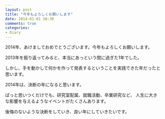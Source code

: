 ```yaml
---
layout: post
title: "今年もよろしくお願いします"
date: 2014-01-01 10:30
comments: true
categories: 
- Diary
---
```


2014年、あけましておめでとうございます。今年もよろしくお願いします。

2013年を振り返ってみると、本当にあっという間に過ぎた1年でした。

しかし、手を動かして何かを作って発表するということを実践できた年だったと思います。

2014年は、決断の年になると思います。

ぱっと思いつくだけでも、研究室配属、就職活動、卒業研究など、
人生に大きな影響を与えるようなイベントがたくさんあります。

後悔のないような決断をしていき、良い年にしていきたいです。

